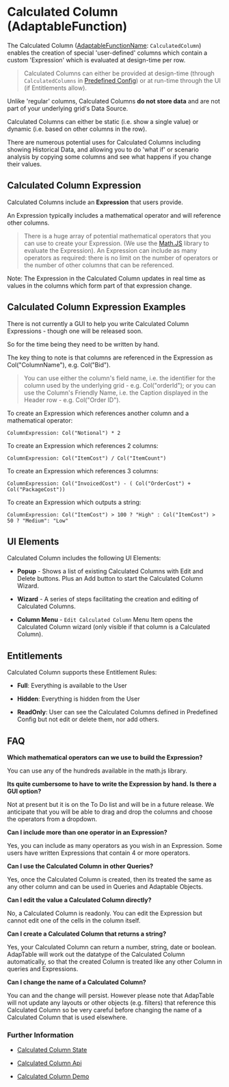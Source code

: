 # Calculated Column (AdaptableFunction)

The Calculated Column ([AdaptableFunctionName](https://api.adaptabletools.com/modules/_src_predefinedconfig_common_types_.html#adaptablefunctionname): `CalculatedColumn`) enables the creation of special 'user-defined' columns which contain a custom 'Expression' which is evaluated at design-time per row.

> Calculated Columns can either be provided at design-time (through `CalculatedColumns` in [Predefined Config](https://api.adaptabletools.com/interfaces/_src_predefinedconfig_calculatedcolumnstate_.calculatedcolumnstate.html)) or at run-time through the UI (if Entitlements allow).

Unlike 'regular' columns, Calculated Columns **do not store data** and are not part of your underlying grid's Data Source.

Calculated Columns can either be static (i.e. show a single value) or dynamic (i.e. based on other columns in the row).

There are numerous potential uses for Calculated Columns including showing Historical Data, and allowing you to do 'what if' or scenario analysis by copying some columns and see what happens if you change their values.

## Calculated Column Expression

Calculated Columns include an **Expression** that users provide. 

An Expression typically includes a mathematical operator and will reference other columns. 

> There is a huge array of potential mathematical operators that you can use to create your Expression.  (We use the [Math.JS](https://mathjs.org/) library to evaluate the Expression).  An Expression can include as many operators as required: there is no limit on the number of operators or the number of other columns that can be referenced.

Note: The Expression in the Calculated Column updates in real time as values in the columns which form part of that expression change.

## Calculated Column Expression Examples
There is not currently a GUI to help you write Calculated Column Expressions - though one will be released soon.  

So for the time being they need to be written by hand.

The key thing to note is that columns are referenced in the Expression as Col("ColumnName"), e.g. Col("Bid").  

> You can use either the column's field name, i.e. the identifier for the column used by the underlying grid - e.g. Col("orderId"); or you can use the Column's Friendly Name, i.e. the Caption displayed in the Header row - e.g. Col("Order ID").

To create an Expression which references another column and a mathematical operator: 

```
ColumnExpression: Col("Notional") * 2
 ```      

To create an Expression which references 2 columns:

```
ColumnExpression: Col("ItemCost") / Col("ItemCount")
 ```      

To create an Expression which references 3 columns:

```
ColumnExpression: Col("InvoicedCost") - ( Col("OrderCost") + Col("PackageCost"))
 ```      

To create an Expression which outputs a string:

```
ColumnExpression: Col("ItemCost") > 100 ? "High" : Col("ItemCost") > 50 ? "Medium": "Low"
 ```

## UI Elements

Calculated Column includes the following UI Elements:

- **Popup** - Shows a list of existing Calculated Columns with Edit and Delete buttons.  Plus an Add button to start the Calculated Column Wizard.

- **Wizard** - A series of steps facilitating the creation and editing of Calculated Columns.

- **Column Menu** - `Edit Calculated Column` Menu Item opens the Calculated Column wizard (only visible if that column is a Calculated Column).

## Entitlements
Calculated Column supports these Entitlement Rules:

- **Full**: Everything is available to the User

- **Hidden**: Everything is hidden from the User

- **ReadOnly**: User can see the Calculated Columns defined in Predefined Config but not edit or delete them, nor add others.

## FAQ

**Which mathematical operators can we use to build the Expression?**

You can use any of the hundreds available in the math.js library.

**Its quite cumbersome to have to write the Expression by hand.  Is there a GUI option?**

Not at present but it is on the To Do list and will be in a future release.  We anticipate that you will be able to drag and drop the columns and choose the operators from a dropdown.

**Can I include more than one operator in an Expression?**

Yes, you can include as many operators as you wish in an Expression. Some users have written Expressions that contain 4 or more operators.

**Can I use the Calculated Column in other Queries?**

Yes, once the Calculated Column is created, then its treated the same as any other column and can be used in Queries and Adaptable Objects.

**Can I edit the value a Calculated Column directly?**

No, a Calculated Column is readonly. You can edit the Expression but cannot edit one of the cells in the column itself.

**Can I create a Calculated Column that returns a string?**

Yes, your Calculated Column can return a number, string, date or boolean. AdapTable will work out the datatype of the Calculated Column automatically, so that the created Column is treated like any other Column in queries and Expressions.

**Can I change the name of a Calculated Column?**

You can and the change will persist.  However please note that AdapTable will not update any layouts or other objects (e.g. filters) that reference this Calculated Column so be very careful before changing the name of a Calculated Column that is used elsewhere.


### Further Information
- [Calculated Column State](https://api.adaptabletools.com/interfaces/_src_predefinedconfig_calculatedcolumnstate_.calculatedcolumnstate.html)

- [Calculated Column Api](https://api.adaptabletools.com/interfaces/_src_api_calculatedcolumnapi_.calculatedcolumnapi.html)

- [Calculated Column Demo](https://demo.adaptabletools.com/column/aggridcalculatedcolumndemo)
